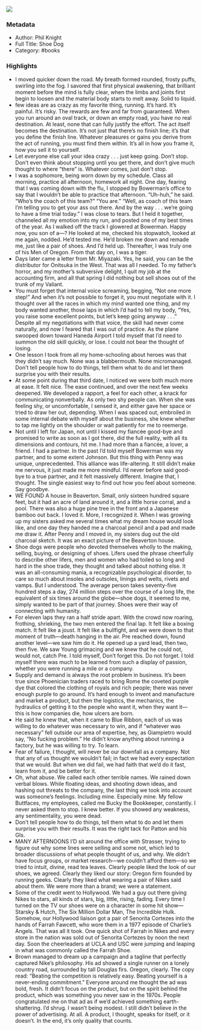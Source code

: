 

![](https://images-na.ssl-images-amazon.com/images/I/41k%2BWVPLwZL._SL2000_.jpg)

### Metadata

- Author: Phil Knight
- Full Title: Shoe Dog
- Category: #books

### Highlights

- I moved quicker down the road. My breath formed rounded, frosty puffs, swirling into the fog. I savored that first physical awakening, that brilliant moment before the mind is fully clear, when the limbs and joints first begin to loosen and the material body starts to melt away. Solid to liquid.
- few ideas are as crazy as my favorite thing, running. It’s hard. It’s painful. It’s risky. The rewards are few and far from guaranteed. When you run around an oval track, or down an empty road, you have no real destination. At least, none that can fully justify the effort. The act itself becomes the destination. It’s not just that there’s no finish line; it’s that you define the finish line. Whatever pleasures or gains you derive from the act of running, you must find them within. It’s all in how you frame it, how you sell it to yourself.
- Let everyone else call your idea crazy . . . just keep going. Don’t stop. Don’t even think about stopping until you get there, and don’t give much thought to where “there” is. Whatever comes, just don’t stop.
- I was a sophomore, being worn down by my schedule. Class all morning, practice all afternoon, homework all night. One day, fearing that I was coming down with the flu, I stopped by Bowerman’s office to say that I wouldn’t be able to practice that afternoon. “Uh-huh,” he said. “Who’s the coach of this team?” “You are.” “Well, as coach of this team I’m telling you to get your ass out there. And by the way . . . we’re going to have a time trial today.” I was close to tears. But I held it together, channeled all my emotion into my run, and posted one of my best times of the year. As I walked off the track I glowered at Bowerman. Happy now, you son of a—? He looked at me, checked his stopwatch, looked at me again, nodded. He’d tested me. He’d broken me down and remade me, just like a pair of shoes. And I’d held up. Thereafter, I was truly one of his Men of Oregon. From that day on, I was a tiger.
- Days later came a letter from Mr. Miyazaki. Yes, he said, you can be the distributor for Onitsuka in the West. That was all I needed. To my father’s horror, and my mother’s subversive delight, I quit my job at the accounting firm, and all that spring I did nothing but sell shoes out of the trunk of my Valiant.
- You must forget that internal voice screaming, begging, “Not one more step!” And when it’s not possible to forget it, you must negotiate with it. I thought over all the races in which my mind wanted one thing, and my body wanted another, those laps in which I’d had to tell my body, “Yes, you raise some excellent points, but let’s keep going anyway . . .” Despite all my negotiations with that voice, the skill had never come naturally, and now I feared that I was out of practice. As the plane swooped down toward Haneda Airport I told myself that I’d need to summon the old skill quickly, or lose. I could not bear the thought of losing.
- One lesson I took from all my home-schooling about heroes was that they didn’t say much. None was a blabbermouth. None micromanaged. Don’t tell people how to do things, tell them what to do and let them surprise you with their results.
- At some point during that third date, I noticed we were both much more at ease. It felt nice. The ease continued, and over the next few weeks deepened. We developed a rapport, a feel for each other, a knack for communicating nonverbally. As only two shy people can. When she was feeling shy, or uncomfortable, I sensed it, and either gave her space or tried to draw her out, depending. When I was spaced out, embroiled in some internal debate with myself about the business, she knew whether to tap me lightly on the shoulder or wait patiently for me to reemerge.
- Not until I left for Japan, not until I kissed my fiancée good-bye and promised to write as soon as I got there, did the full reality, with all its dimensions and contours, hit me. I had more than a fiancée, a lover, a friend. I had a partner. In the past I’d told myself Bowerman was my partner, and to some extent Johnson. But this thing with Penny was unique, unprecedented. This alliance was life-altering. It still didn’t make me nervous, it just made me more mindful. I’d never before said good-bye to a true partner, and it felt massively different. Imagine that, I thought. The single easiest way to find out how you feel about someone. Say goodbye.
- WE FOUND A house in Beaverton. Small, only sixteen hundred square feet, but it had an acre of land around it, and a little horse corral, and a pool. There was also a huge pine tree in the front and a Japanese bamboo out back. I loved it. More, I recognized it. When I was growing up my sisters asked me several times what my dream house would look like, and one day they handed me a charcoal pencil and a pad and made me draw it. After Penny and I moved in, my sisters dug out the old charcoal sketch. It was an exact picture of the Beaverton house.
- Shoe dogs were people who devoted themselves wholly to the making, selling, buying, or designing of shoes. Lifers used the phrase cheerfully to describe other lifers, men and women who had toiled so long and hard in the shoe trade, they thought and talked about nothing else. It was an all-consuming mania, a recognizable psychological disorder, to care so much about insoles and outsoles, linings and welts, rivets and vamps. But I understood. The average person takes seventy-five hundred steps a day, 274 million steps over the course of a long life, the equivalent of six times around the globe—shoe dogs, it seemed to me, simply wanted to be part of that journey. Shoes were their way of connecting with humanity.
- For eleven laps they ran a half stride apart. With the crowd now roaring, frothing, shrieking, the two men entered the final lap. It felt like a boxing match. It felt like a joust. It felt like a bullfight, and we were down to that moment of truth—death hanging in the air. Pre reached down, found another level—we saw him do it. He opened up a yard lead, then two, then five. We saw Young grimacing and we knew that he could not, would not, catch Pre. I told myself, Don’t forget this. Do not forget. I told myself there was much to be learned from such a display of passion, whether you were running a mile or a company.
- Supply and demand is always the root problem in business. It’s been true since Phoenician traders raced to bring Rome the coveted purple dye that colored the clothing of royals and rich people; there was never enough purple to go around. It’s hard enough to invent and manufacture and market a product, but then the logistics, the mechanics, the hydraulics of getting it to the people who want it, when they want it—this is how companies die, how ulcers are born.
- He said he knew that, when it came to Blue Ribbon, each of us was willing to do whatever was necessary to win, and if “whatever was necessary” fell outside our area of expertise, hey, as Giampietro would say, “No fucking problem.” He didn’t know anything about running a factory, but he was willing to try. To learn.
- Fear of failure, I thought, will never be our downfall as a company. Not that any of us thought we wouldn’t fail; in fact we had every expectation that we would. But when we did fail, we had faith that we’d do it fast, learn from it, and be better for it.
- Oh, what abuse. We called each other terrible names. We rained down verbal blows. While floating ideas, and shooting down ideas, and hashing out threats to the company, the last thing we took into account was someone’s feelings. Including mine. Especially mine. My fellow Buttfaces, my employees, called me Bucky the Bookkeeper, constantly. I never asked them to stop. I knew better. If you showed any weakness, any sentimentality, you were dead.
- Don’t tell people how to do things, tell them what to do and let them surprise you with their results. It was the right tack for Patton and his GIs.
- MANY AFTERNOONS I’D sit around the office with Strasser, trying to figure out why some lines were selling and some not, which led to broader discussions of what people thought of us, and why. We didn’t have focus groups, or market research—we couldn’t afford them—so we tried to intuit, divine, read tea leaves. Clearly people liked the look of our shoes, we agreed. Clearly they liked our story: Oregon firm founded by running geeks. Clearly they liked what wearing a pair of Nikes said about them. We were more than a brand; we were a statement.
- Some of the credit went to Hollywood. We had a guy out there giving Nikes to stars, all kinds of stars, big, little, rising, fading. Every time I turned on the TV our shoes were on a character in some hit show—Starsky & Hutch, The Six Million Dollar Man, The Incredible Hulk. Somehow, our Hollywood liaison got a pair of Senorita Cortezes into the hands of Farrah Fawcett, who wore them in a 1977 episode of Charlie’s Angels. That was all it took. One quick shot of Farrah in Nikes and every store in the nation was sold out of Senorita Cortezes by noon the next day. Soon the cheerleaders at UCLA and USC were jumping and leaping in what was commonly called the Farrah Shoe.
- Brown managed to dream up a campaign and a tagline that perfectly captured Nike’s philosophy. His ad showed a single runner on a lonely country road, surrounded by tall Douglas firs. Oregon, clearly. The copy read: “Beating the competition is relatively easy. Beating yourself is a never-ending commitment.” Everyone around me thought the ad was bold, fresh. It didn’t focus on the product, but on the spirit behind the product, which was something you never saw in the 1970s. People congratulated me on that ad as if we’d achieved something earth-shattering. I’d shrug. I wasn’t being modest. I still didn’t believe in the power of advertising. At all. A product, I thought, speaks for itself, or it doesn’t. In the end, it’s only quality that counts.
